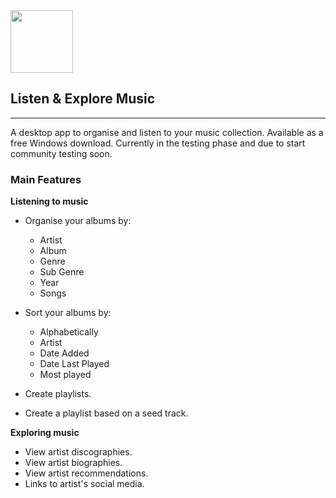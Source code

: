 
<img src="/graphics/pp_logo.png" height = 100>

## Listen & Explore Music
***
A desktop app to organise and listen to your music collection. Available as a free Windows download. Currently in the testing phase and due to start community testing soon.

### Main Features
**Listening to music**

- Organise your albums by:
  - Artist
  - Album
  - Genre
  - Sub Genre
  - Year
  - Songs

- Sort your albums by:
  - Alphabetically
  - Artist
  - Date Added
  - Date Last Played
  - Most played

- Create playlists.

- Create a playlist based on a seed track.

**Exploring music**

- View artist discographies.
- View artist biographies.
- View artist recommendations.
- Links to artist's social media.


